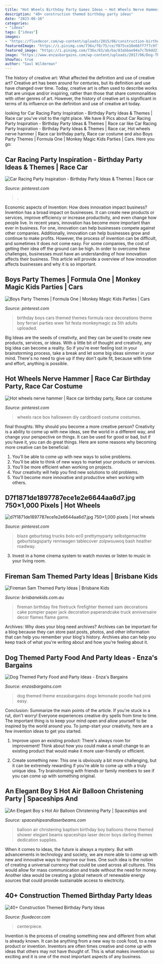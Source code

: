 ```yaml
---
title: "Hot Wheels Birthday Party Games Ideas ~ Hot Wheels Nerve Hammer"
description: "40+ construction themed birthday party ideas"
date: "2023-06-16"
categories:
- "ideas"
tags: ["ideas"]
images:
- "https://fluxdecor.com/wp-content/uploads/2015/06/construction-birthday-party/14-construction-themed-birthday-party.jpg"
featuredImage: "https://i.pinimg.com/736x/f0/75/ce/f075ce10e66ff7f7c9f765443a1d753d.jpg"
featured_image: "https://i.pinimg.com/736x/83/ab/ba/83abbae94a7c7b9dd2185a2d77973c60--ferrari-party-race-party.jpg?b=t"
image: "https://www.enzasbargains.com/wp-content/uploads/2017/06/Dog-Theme-Party-12-of-17-768x1024.jpg"
ShowToc: true
author: "Saul Wilderman"
---
```



The history of creative art: What affected the definition and use of creative art?
Creative art has been around for centuries, but its definition and use have changed over time. Today, creative art is often used to describe works that are unique and/or inspiring, rather than those that share commonalities with other genres of art. However, the history of creative art is significant in terms of its influence on the definition and use of creative art today.

	

		
looking for Car Racing Party Inspiration - Birthday Party Ideas &amp; Themes | Race car you've visit to the right place. We have 8 Pics about Car Racing Party Inspiration - Birthday Party Ideas &amp; Themes | Race car like Car Racing Party Inspiration - Birthday Party Ideas &amp; Themes | Race car, Hot wheels nerve hammer | Race car birthday party, Race car costume and also Boys Party Themes | Formula One | Monkey Magic Kids Parties | Cars. Here you go:
		
    
## Car Racing Party Inspiration - Birthday Party Ideas &amp; Themes | Race Car

<img loading=lazy src="https://i.pinimg.com/736x/f0/75/ce/f075ce10e66ff7f7c9f765443a1d753d.jpg" onerror="this.onerror=null;this.src='https://tse3.mm.bing.net/th?id=OIP.h1ngX3l1xtxqfu7-cKNCPQHaLY&amp;pid=15.1';" alt="Car Racing Party Inspiration - Birthday Party Ideas &amp; Themes | Race car">

_Source: pinterest.com_

>. 

	

Economic aspects of Invention: How does innovation impact business?
Invention has a broad impact on businesses. It can create new products or services, improve efficiency or increase productivity, and even change how people live. In recent years, innovation has become more important than ever in business. For one, innovation can help businesses compete against other companies. Additionally, innovation can help businesses grow and continue to make profits. However, the process of invention can be difficult, and sometimes it does not come easy. For some companies, the cost of getting their idea off the ground can be high. In order to overcome these challenges, businesses must have an understanding of how innovation affects their business. This article will provide a overview of how innovation affects businesses and why it is so important.

    
## Boys Party Themes | Formula One | Monkey Magic Kids Parties | Cars

<img loading=lazy src="https://i.pinimg.com/736x/83/ab/ba/83abbae94a7c7b9dd2185a2d77973c60--ferrari-party-race-party.jpg?b=t" onerror="this.onerror=null;this.src='https://tse3.mm.bing.net/th?id=OIP.hRd5P30qR_y53RjH_weBZgHaLH&amp;pid=15.1';" alt="Boys Party Themes | Formula One | Monkey Magic Kids Parties | Cars">

_Source: pinterest.com_

>birthday boys cars themed themes formula race decorations theme boy ferrari parties wwe 1st festa monkeymagic za 5th adults uploaded. 

	

Big Ideas are the seeds of creativity, and they can be used to create new products, services, or ideas. With a little bit of thought and creativity, any big idea can become a reality. So if you're ever feeling lost in your brainstorming process, take a break and let some big ideas simmer in your mind. There's no need to give up if they don't quite fit, because with time and effort, anything is possible.

    
## Hot Wheels Nerve Hammer | Race Car Birthday Party, Race Car Costume

<img loading=lazy src="https://i.pinimg.com/736x/fe/5c/91/fe5c9134a6d89014d83da629a91fd882.jpg" onerror="this.onerror=null;this.src='https://tse1.mm.bing.net/th?id=OIP.wp6OC-6nl58GFalTHh3sDQHaJ3&amp;pid=15.1';" alt="Hot wheels nerve hammer | Race car birthday party, Race car costume">

_Source: pinterest.com_

>wheels race box halloween diy cardboard costume costumes. 

	

final thoughts: Why should you become a more creative person?
Creativity is a ability to come up with new ideas, see the world in a different way, and change your perspective on things. It can be used for good or bad, but if you have it, you can do great things. Here are some reasons why becoming more creative can be beneficial: 
1. You’ll be able to come up with new ways to solve problems. 
2. You’ll be able to think of new ways to market your products or services. 
3. You’ll be more efficient when working on projects. 
4. Your creativity will help you find new solutions to old problems. 
5. You’ll become more innovative and productive when working with others.

    
## D7f1871de1897787ece1e2e6644aa6d7.jpg 750×1,000 Pixels | Hot Wheels

<img loading=lazy src="https://i.pinimg.com/originals/82/5e/e4/825ee4d22ff97b896ec840ed5ad94128.jpg" onerror="this.onerror=null;this.src='https://tse1.mm.bing.net/th?id=OIP.8p4SldkoBihCW-k0q_j3KAHaJ4&amp;pid=15.1';" alt="d7f1871de1897787ece1e2e6644aa6d7.jpg 750×1,000 pixels | Hot wheels">

_Source: pinterest.com_

>blaze geburtstag trucks bolo ec0 prettymyparty selbstgemachte geburtstagsparty rennwagen tablecover zolpwsuwoq bash heather roadway. 

	

3. Invest in a home cinema system to watch movies or listen to music in your living room.

    
## Fireman Sam Themed Party Ideas | Brisbane Kids

<img loading=lazy src="https://brisbanekids.com.au/wp-content/uploads/2014/05/b75cdaeb057b0c974f4f9d41177e7e06.jpg" onerror="this.onerror=null;this.src='https://tse2.mm.bing.net/th?id=OIP.w_8uDtCIj1pJQN88D2mu5AHaLH&amp;pid=15.1';" alt="Fireman Sam Themed Party Ideas | Brisbane Kids">

_Source: brisbanekids.com.au_

>fireman birthday fire firetruck firefighter themed sam decorations cake pompier paper jack decoration paperandcake truck anniversaire decor flames flame game. 

	

Archives: Why does your blog need archives?
Archives can be important for a blog because they can store past posts, photos, and other information that can help you remember your blog's history. Archives also can help you keep track of what you're writing about and how you're feeling about it.

    
## Dog Themed Party Food And Party Ideas - Enza&#039;s Bargains

<img loading=lazy src="https://www.enzasbargains.com/wp-content/uploads/2017/06/Dog-Theme-Party-12-of-17-768x1024.jpg" onerror="this.onerror=null;this.src='https://tse1.mm.bing.net/th?id=OIP.itGbre-0KWcMnTtwOCH-xgHaJ4&amp;pid=15.1';" alt="Dog Themed Party Food and Party Ideas - Enza&#039;s Bargains">

_Source: enzasbargains.com_

>dog themed theme enzasbargains dogs lemonade poodle had pink easy. 

	

Conclusion: Summarize the main points of the article.
If you're stuck in a rut, don't worry! Everyone experiences creative dry spells from time to time. The important thing is to keep your mind open and allow yourself to be inspired by the world around you. To jump-start your creativity, here are a few invention ideas to get you started.
1. Improve upon an existing product: There's always room for improvement! Think about how you could make a small change to an existing product that would make it more user-friendly or efficient.

2. Create something new: This one is obviously a bit more challenging, but it can be extremely rewarding if you're able to come up with a truly unique idea. Try brainstorming with friends or family members to see if you can come up with something original.


    
## An Elegant Boy S Hot Air Balloon Christening Party | Spaceships And

<img loading=lazy src="http://spaceshipsandlaserbeams.com/wp-content/uploads/2015/09/hot-air-balloon-baptism-birthday-party-ideas.jpg" onerror="this.onerror=null;this.src='https://tse3.mm.bing.net/th?id=OIP.NySdEvvy0tkptB6nB7vZpQHaLH&amp;pid=15.1';" alt="An Elegant Boy s Hot Air Balloon Christening Party | Spaceships and">

_Source: spaceshipsandlaserbeams.com_

>balloon air christening baptism birthday boy balloons theme themed shower elegant beams spaceships laser decor boys darling themes dedication supplies. 

	

When it comes to ideas, the future is always a mystery. But with advancements in technology and society, we are more able to come up with new and innovative ways to improve our lives. One such idea is the notion of creating a universal currency that could be used across all cultures. This would allow for mass communication and trade without the need for money. Another idea would be creating a global network of renewable energy sources that could provide sustainable access to electricity.

    
## 40+ Construction Themed Birthday Party Ideas

<img loading=lazy src="https://fluxdecor.com/wp-content/uploads/2015/06/construction-birthday-party/14-construction-themed-birthday-party.jpg" onerror="this.onerror=null;this.src='https://tse1.mm.bing.net/th?id=OIP.LcTC_YhSYbqop-hN0NDcOQHaLK&amp;pid=15.1';" alt="40+ Construction Themed Birthday Party Ideas">

_Source: fluxdecor.com_

>centerpiece. 

	

Invention is the process of creating something new and different from what is already known. It can be anything from a new way to cook food, to a new product or invention. Inventors are often times creative and come up with ideas that others may not have thought of. This is what makes invention so exciting and it is one of the most important aspects of any business.

